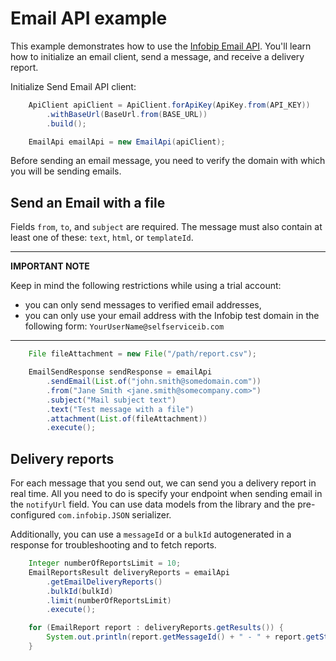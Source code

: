 # Email API example

This example demonstrates how to use the [Infobip Email API](https://www.infobip.com/docs/api/channels/email). You'll learn how to initialize an email client,
send a message, and receive a delivery report.

Initialize Send Email API client:

```java
    ApiClient apiClient = ApiClient.forApiKey(ApiKey.from(API_KEY))
        .withBaseUrl(BaseUrl.from(BASE_URL))
        .build();

    EmailApi emailApi = new EmailApi(apiClient);
```

Before sending an email message, you need to verify the domain with which you will be sending emails.

## Send an Email with a file

Fields `from`, `to`, and `subject` are required. The message must also contain at least one of these: `text`, `html`, or `templateId`.

---
**IMPORTANT NOTE**

Keep in mind the following restrictions while using a trial account:

- you can only send messages to verified email addresses,
- you can only use your email address with the Infobip test domain in the following form: `YourUserName@selfserviceib.com`

---

```java
    File fileAttachment = new File("/path/report.csv");

    EmailSendResponse sendResponse = emailApi
        .sendEmail(List.of("john.smith@somedomain.com"))
        .from("Jane Smith <jane.smith@somecompany.com>")
        .subject("Mail subject text")
        .text("Test message with a file")
        .attachment(List.of(fileAttachment))
        .execute();
```

## Delivery reports

For each message that you send out, we can send you a delivery report in real time.
All you need to do is specify your endpoint when sending email in the `notifyUrl` field.
You can use data models from the library and the pre-configured `com.infobip.JSON` serializer.

Additionally, you can use a `messageId` or a `bulkId` autogenerated in a response for troubleshooting and to fetch reports.

```java
    Integer numberOfReportsLimit = 10;
    EmailReportsResult deliveryReports = emailApi
        .getEmailDeliveryReports()
        .bulkId(bulkId)
        .limit(numberOfReportsLimit)
        .execute();

    for (EmailReport report : deliveryReports.getResults()) {
        System.out.println(report.getMessageId() + " - " + report.getStatus().getName());
    }
```
